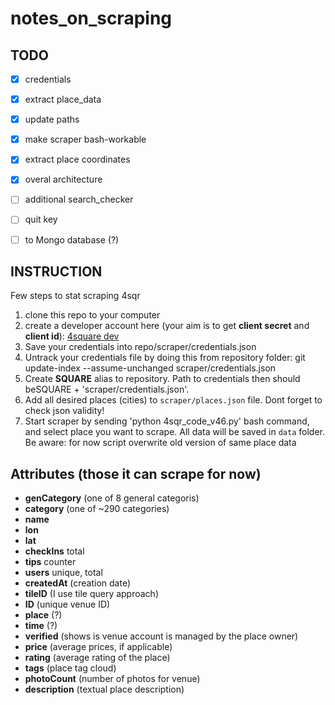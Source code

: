 notes_on_scraping
=================

## TODO
- [X] credentials
- [X] extract place_data
- [X] update paths
- [X] make scraper bash-workable
- [X] extract place coordinates
- [X] overal architecture
- [ ] additional search_checker

- [ ] quit key
- [ ] to Mongo database (?)


## INSTRUCTION
Few steps to stat scraping 4sqr

1. clone this repo to your computer
2. create a developer account here (your aim is to get **client secret** and **client id**): [4square dev](https://developer.foursquare.com/)
3. Save your credentials into repo/scraper/credentials.json
4. Untrack your credentials file by doing this from repository folder: git update-index --assume-unchanged scraper/credentials.json
5. Create **SQUARE** alias to repository. Path to credentials then should beSQUARE + 'scraper/credentials.json'.
6. Add all desired places (cities) to `scraper/places.json` file. Dont forget to check json validity!
7. Start scraper by sending 'python 4sqr_code_v46.py' bash command, and select place you want to scrape. All data will be saved in `data` folder. Be aware: for now script overwrite old version of same place data

## Attributes (those it can scrape for now)

- **genCategory** (one of 8 general categoris) 
- **category** (one of ~290 categories)
- **name**
- **lon**
- **lat**
- **checkIns** total
- **tips** counter
- **users** unique, total
- **createdAt** (creation date)
- **tileID** (I use tile query approach)
- **ID** (unique venue ID)
- **place** (?)
- **time** (?)
- **verified** (shows is venue account is managed by the place owner)
- **price** (average prices, if applicable)
- **rating** (average rating of the place)
- **tags** (place tag cloud)
- **photoCount** (number of photos for venue)
- **description** (textual place description)

